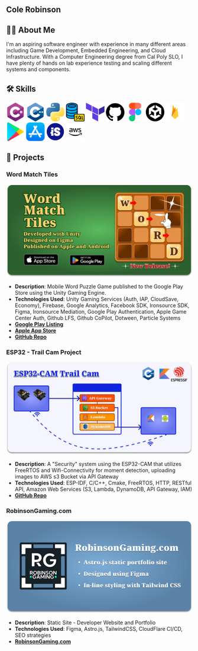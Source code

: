 
## Cole Robinson

## 👨‍💻 About Me
I'm an aspiring software engineer with experience in many different areas including Game Development, Embedded Engineering, and Cloud Infrastructure. With a Computer Engineering degree from Cal Poly SLO, I have plenty of hands on lab experience testing and scaling different systems and components. 

## 🛠 Skills
<p> 

<img src="/Assets/c-sharp.png" width="50" height="50" alt="C#">
<img src="/Assets/c-.png" width="50" height="50" alt="C++">
<img src="/Assets/python.png" width="50" height="50" alt="Python">
<img src="/Assets/sql.png" width="50" height="50" alt="SQL">
<img src="/Assets/terraform.png" width="50" height="50" alt="Terraform">
<img src="/Assets/github.png" width="50" height="50" alt="Github">
<img src="/Assets/figma.png" width="50" height="50" alt="Figma">
<img src="/Assets/unity.png" width="50" height="50" alt="Unity">
<img src="/Assets/firebase.png" width="50" height="50" alt="Firebase">
<img src="/Assets/google-play.png" width="50" height="50" alt="Google Play">
<img src="/Assets/app-store.png" width="50" height="50" alt="iOS">
<img src="/Assets/ironsource.jpg" width="50" height="50" alt="IronSource">
<img src="/Assets/aws.png" width="50" height="50"
 alt="Amazon Web Services">
</p>

## 🚀 Projects

### Word Match Tiles
<p>
  <img src="/Assets/word-match-tiles-feature-graphic.png" alt="Word Match Tiles" style="width: 512px; height: 250px; object-fit: cover;">
</p>

- **Description**: Mobile Word Puzzle Game published to the Google Play Store using the Unity Gaming Engine. 
- **Technologies Used**: Unity Gaming Services (Auth, IAP, CloudSave, Economy), Firebase, Google Analytics, Facebook SDK, Ironsource SDK, Figma, Ironsource Mediation, Google Play Authentication, Apple Game Center Auth, Github LFS, Github CoPilot, Dotween, Particle Systems
- **[Google Play Listing](https://play.google.com/store/apps/details?id=com.robinson.wordmatchtiles)**
- **[Apple App Store](https://apps.apple.com/us/app/word-match-tiles/id6477621209)**
- **[GitHub Repo](https://github.com/crobin27/WordMatchTiles-Public)**


### ESP32 - Trail Cam Project
<p>
  <img src="/Assets/ESP32.png" alt="ESP32 graphic" style="width: 512px; height: 250px; object-fit: cover;">
</p>

- **Description**: A "Security" system using the ESP32-CAM that utilizes FreeRTOS and Wifi-Connectivity for moment detection, uploading images to AWS s3 Bucket via API Gateway
- **Technologies Used**: ESP-IDF, C/C++, Cmake, FreeRTOS, HTTP, RESTful API, Amazon Web Services (S3, Lambda, DynamoDB, API Gateway, IAM) 
- **[GitHub Repo](https://github.com/crobin27/trail-cam-esp32)**
  
### RobinsonGaming.com
<p>
  <img src="/Assets/robinson-gaming-feature-graphic.png" alt="RobinsonGaming.com" style="width: 512px; height: 250px; object-fit: cover;">
</p>

- **Description**: Static Site - Developer Website and Portfolio
- **Technologies Used**: Figma, Astro.js, TailwindCSS, CloudFlare CI/CD, SEO strategies
- **[RobinsonGaming.com](https://www.robinsongaming.com)**
